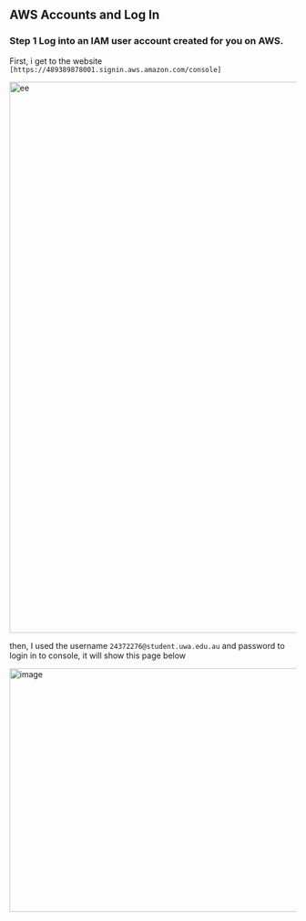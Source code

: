 ## AWS Accounts and Log In

### Step 1 Log into an IAM user account created for you on AWS.

First, i get to the website `[https://489389878001.signin.aws.amazon.com/console]`


<img width="1857" height="966" alt="ee" src="https://github.com/user-attachments/assets/dd230773-922d-4b1c-9cc6-9450930caf27" />

then, I used the username `24372276@student.uwa.edu.au` and password to login in to console, it will show this page below

<img width="865" height="427" alt="image" src="https://github.com/user-attachments/assets/2714d19a-7865-4166-a7fb-9acc812d9ff3" />



